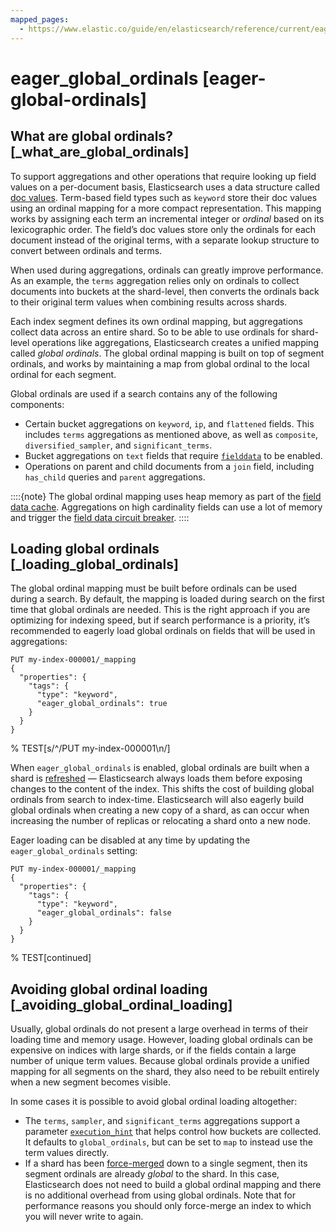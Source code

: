 ```yaml
---
mapped_pages:
  - https://www.elastic.co/guide/en/elasticsearch/reference/current/eager-global-ordinals.html
---
```


# eager_global_ordinals [eager-global-ordinals]

## What are global ordinals? [_what_are_global_ordinals]

To support aggregations and other operations that require looking up field values on a per-document basis, Elasticsearch uses a data structure called [doc values](/reference/elasticsearch/mapping-reference/doc-values.md). Term-based field types such as `keyword` store their doc values using an ordinal mapping for a more compact representation. This mapping works by assigning each term an incremental integer or *ordinal* based on its lexicographic order. The field’s doc values store only the ordinals for each document instead of the original terms, with a separate lookup structure to convert between ordinals and terms.

When used during aggregations, ordinals can greatly improve performance. As an example, the `terms` aggregation relies only on ordinals to collect documents into buckets at the shard-level, then converts the ordinals back to their original term values when combining results across shards.

Each index segment defines its own ordinal mapping, but aggregations collect data across an entire shard. So to be able to use ordinals for shard-level operations like aggregations, Elasticsearch creates a unified mapping called *global ordinals*. The global ordinal mapping is built on top of segment ordinals, and works by maintaining a map from global ordinal to the local ordinal for each segment.

Global ordinals are used if a search contains any of the following components:

* Certain bucket aggregations on `keyword`, `ip`, and `flattened` fields. This includes `terms` aggregations as mentioned above, as well as `composite`, `diversified_sampler`, and `significant_terms`.
* Bucket aggregations on `text` fields that require [`fielddata`](/reference/elasticsearch/mapping-reference/text.md#fielddata-mapping-param) to be enabled.
* Operations on parent and child documents from a `join` field, including `has_child` queries and `parent` aggregations.

::::{note}
The global ordinal mapping uses heap memory as part of the [field data cache](/reference/elasticsearch/configuration-reference/field-data-cache-settings.md). Aggregations on high cardinality fields can use a lot of memory and trigger the [field data circuit breaker](/reference/elasticsearch/configuration-reference/circuit-breaker-settings.md#fielddata-circuit-breaker).
::::



## Loading global ordinals [_loading_global_ordinals]

The global ordinal mapping must be built before ordinals can be used during a search. By default, the mapping is loaded during search on the first time that global ordinals are needed. This is the right approach if you are optimizing for indexing speed, but if search performance is a priority, it’s recommended to eagerly load global ordinals on fields that will be used in aggregations:

```console
PUT my-index-000001/_mapping
{
  "properties": {
    "tags": {
      "type": "keyword",
      "eager_global_ordinals": true
    }
  }
}
```
%  TEST[s/^/PUT my-index-000001\n/]

When `eager_global_ordinals` is enabled, global ordinals are built when a shard is [refreshed](https://www.elastic.co/docs/api/doc/elasticsearch/operation/operation-indices-refresh) — Elasticsearch always loads them before exposing changes to the content of the index. This shifts the cost of building global ordinals from search to index-time. Elasticsearch will also eagerly build global ordinals when creating a new copy of a shard, as can occur when increasing the number of replicas or relocating a shard onto a new node.

Eager loading can be disabled at any time by updating the `eager_global_ordinals` setting:

```console
PUT my-index-000001/_mapping
{
  "properties": {
    "tags": {
      "type": "keyword",
      "eager_global_ordinals": false
    }
  }
}
```
%  TEST[continued]


## Avoiding global ordinal loading [_avoiding_global_ordinal_loading]

Usually, global ordinals do not present a large overhead in terms of their loading time and memory usage. However, loading global ordinals can be expensive on indices with large shards, or if the fields contain a large number of unique term values. Because global ordinals provide a unified mapping for all segments on the shard, they also need to be rebuilt entirely when a new segment becomes visible.

In some cases it is possible to avoid global ordinal loading altogether:

* The `terms`, `sampler`, and `significant_terms` aggregations support a parameter [`execution_hint`](/reference/aggregations/search-aggregations-bucket-terms-aggregation.md#search-aggregations-bucket-terms-aggregation-execution-hint) that helps control how buckets are collected. It defaults to `global_ordinals`, but can be set to `map` to instead use the term values directly.
* If a shard has been [force-merged](https://www.elastic.co/docs/api/doc/elasticsearch/operation/operation-indices-forcemerge) down to a single segment, then its segment ordinals are already *global* to the shard. In this case, Elasticsearch does not need to build a global ordinal mapping and there is no additional overhead from using global ordinals. Note that for performance reasons you should only force-merge an index to which you will never write to again.


